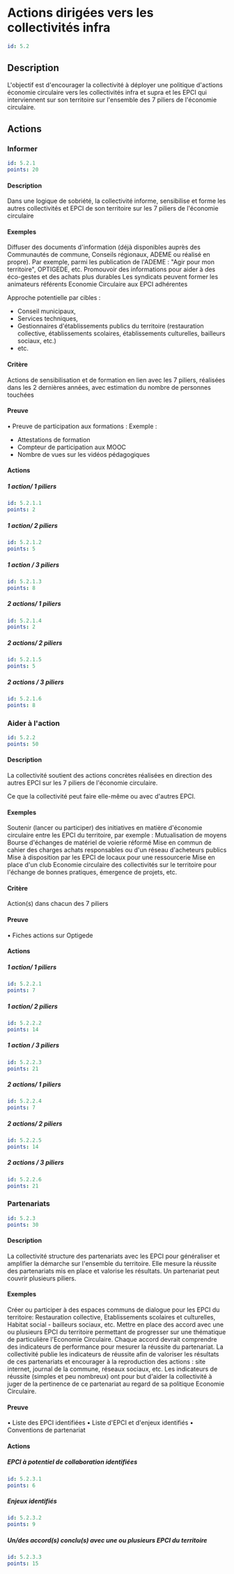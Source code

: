 # Actions dirigées vers les collectivités infra
```yaml
id: 5.2
```
## Description
L'objectif est d'encourager la collectivité à déployer une politique d'actions économie circulaire vers les collectivités infra et supra et les EPCI qui interviennent sur son territoire sur l'ensemble des 7 piliers de l'économie circulaire.

## Actions
### Informer
```yaml
id: 5.2.1
points: 20
```
#### Description
Dans une logique de sobriété, la collectivité informe, sensibilise et forme les autres collectivités et EPCI de son territoire sur les 7 piliers de l'économie circulaire

#### Exemples
Diffuser des documents d'information (déjà disponibles auprès des Communautés de commune, Conseils régionaux, ADEME ou réalisé en propre). 
Par exemple, parmi les publication de l'ADEME : "Agir pour mon territoire", OPTIGEDE, etc.
Promouvoir des informations pour aider à des éco-gestes et des achats plus durables 
Les syndicats peuvent former les animateurs référents Economie Circulaire aux EPCI adhérentes

Approche potentielle par cibles : 
- Conseil municipaux, 
- Services techniques, 
- Gestionnaires d'établissements publics du territoire (restauration collective, établissements scolaires, établissements culturelles, bailleurs sociaux, etc.)
- etc.

#### Critère
Actions de sensibilisation et de formation en lien avec les 7 piliers, réalisées dans les 2 dernières années, avec estimation du nombre de personnes touchées

#### Preuve
• Preuve de participation aux formations :
Exemple :
- Attestations de formation
- Compteur de participation aux MOOC
- Nombre de vues sur les vidéos pédagogiques

#### Actions
##### 1 action/ 1 piliers
```yaml
id: 5.2.1.1
points: 2
```

##### 1 action/ 2 piliers
```yaml
id: 5.2.1.2
points: 5
```

##### 1 action / 3 piliers
```yaml
id: 5.2.1.3
points: 8
```

##### 2 actions/ 1 piliers
```yaml
id: 5.2.1.4
points: 2
```

##### 2 actions/ 2 piliers
```yaml
id: 5.2.1.5
points: 5
```

##### 2 actions / 3 piliers
```yaml
id: 5.2.1.6
points: 8
```


### Aider à l'action
```yaml
id: 5.2.2
points: 50
```
#### Description
La collectivité soutient des actions concrètes réalisées en direction des autres EPCI sur les 7 piliers de l'économie circulaire.

Ce que la collectivité peut faire elle-même ou avec d'autres EPCI.

#### Exemples
Soutenir (lancer ou participer) des initiatives en matière d'économie circulaire entre les EPCI du territoire, par exemple : Mutualisation de moyens
Bourse d'échanges de matériel de voierie réformé
Mise en commun de cahier des charges achats responsables ou d'un réseau d'acheteurs publics
Mise à disposition par les EPCI de locaux pour une ressourcerie
Mise en place d'un club Economie circulaire des collectivités sur le territoire pour l'échange de bonnes pratiques, émergence de projets, etc.

#### Critère
Action(s) dans chacun des 7 piliers

#### Preuve
• Fiches actions sur Optigede

#### Actions
##### 1 action/ 1 piliers
```yaml
id: 5.2.2.1
points: 7
```

##### 1 action/ 2 piliers
```yaml
id: 5.2.2.2
points: 14
```

##### 1 action / 3 piliers
```yaml
id: 5.2.2.3
points: 21
```

##### 2 actions/ 1 piliers
```yaml
id: 5.2.2.4
points: 7
```

##### 2 actions/ 2 piliers
```yaml
id: 5.2.2.5
points: 14
```

##### 2 actions / 3 piliers
```yaml
id: 5.2.2.6
points: 21
```


### Partenariats
```yaml
id: 5.2.3
points: 30
```
#### Description
La collectivité structure des partenariats avec les EPCI pour généraliser et amplifier la démarche sur l'ensemble du territoire.
Elle mesure la réussite des partenariats mis en place et valorise les résultats.
Un partenariat peut couvrir plusieurs piliers.

#### Exemples
Créer ou participer à des espaces communs de dialogue pour les EPCI du territoire:
Restauration collective, Etablissements scolaires et culturelles, Habitat social - bailleurs sociaux, etc.
Mettre en place des accord avec une ou plusieurs EPCI du territoire permettant de progresser sur une thématique de particulière l'Economie Circulaire. Chaque accord devrait comprendre des indicateurs de performance pour mesurer la réussite du partenariat.
La collectivité publie les indicateurs de réussite afin de valoriser les résultats de ces partenariats et encourager à la reproduction des actions : site internet, journal de la commune, réseaux sociaux, etc.  Les indicateurs de réussite (simples et peu nombreux) ont pour but d'aider la collectivité à juger de la pertinence de ce partenariat au regard de sa politique Economie Circulaire.

#### Preuve
• Liste des EPCI identifiées
• Liste d'EPCI et d'enjeux identifiés
• Conventions de partenariat

#### Actions
##### EPCI à potentiel de collaboration identifiées
```yaml
id: 5.2.3.1
points: 6
```

##### Enjeux identifiés
```yaml
id: 5.2.3.2
points: 9
```

##### Un/des accord(s) conclu(s) avec une ou plusieurs EPCI du territoire
```yaml
id: 5.2.3.3
points: 15
```


